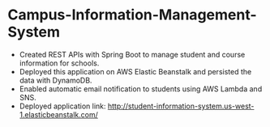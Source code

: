 # Campus-Information-Management-System
* Created REST APIs with Spring Boot to manage student and course information for schools.
* Deployed this application on AWS Elastic Beanstalk and persisted the data with DynamoDB.
* Enabled automatic email notification to students using AWS Lambda and SNS.
* Deployed application link: http://student-information-system.us-west-1.elasticbeanstalk.com/
